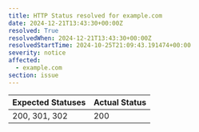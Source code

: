 ```yaml
---
title: HTTP Status resolved for example.com
date: 2024-12-21T13:43:30+00:00Z
resolved: True
resolvedWhen: 2024-12-21T13:43:30+00:00Z
resolvedStartTime: 2024-10-25T21:09:43.191474+00:00
severity: notice
affected:
  - example.com
section: issue
---
```


| Expected Statuses | Actual Status  |
|-------------------|----------------|
| 200, 301, 302 | 200 |
